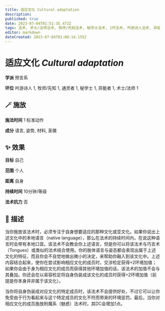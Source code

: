 ```yaml
---
title: 适应文化 Cultural adaptation
description: 
published: true
date: 2023-07-04T01:51:35.472Z
tags: 法术, 术士/法师法术, 牧师/先知法术, 秘学士法术, 1环法术, 吟游诗人法术, 异能者法术, 预言系, 通灵者法术
editor: markdown
dateCreated: 2023-07-04T01:00:14.155Z
---
```


# **适应文化** *Cultural adaptation*

**学派** 预言系 

**环位** 吟游诗人 1, 牧师/先知 1, 通灵者 1, 秘学士 1, 异能者 1, 术士/法师 1

## 🪄 施放

**施法时间** 1 标准动作

**成分** 语言, 姿势, 材料, 圣徽

## ✨ 效果 

**目标** 自己 

**范围** 个人

**距离** 自身  

**持续时间** 10分钟/等级 

**法术抗力** 否

## 📖 描述

当你施放该法术时，必须专注于自身想要适应的那种文化或亚文化。如果你说出上述文化中的本地语言（native language），那么在法术的持续时间内，在说这种语言时会带有本地口音。该法术不会教会你上述语言，但是你可以将该法术与巧言术（Tongues）或类似的法术结合使用。你的肢体语言与姿态都会表现出属于上述文化的特征，而且你会不自觉地做出微小的决定，来帮助你融入到该文化中。上述内容结合起来，使你在尝试影响相应文化的成员时，交涉检定获得+2环境加值；如果你会由于身为相应文化的成员而获得其他环境加值的话，该法术的加值不会与其叠加。你还会在以易容检定将自身伪装成该文化的成员时获得+2环境加值（前提是你本身并非属于该文化）。

当你将自身伪装成对应文化的特定成员时，该法术不会提供好处，不过它可以让你免受由于行为看起来与这个特定成员的文化不符而带来的环境惩罚。最后，当你对相应文化的成员施放附魔系（魅惑）法术时，其DC会增加1点。
    